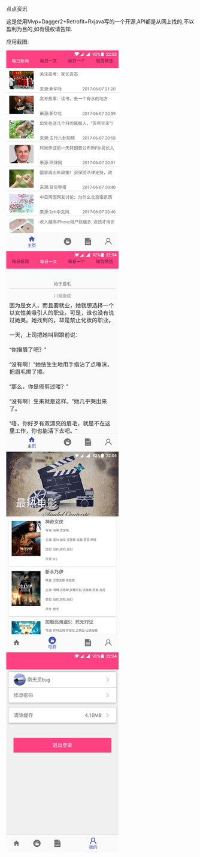 点点资讯


这是使用Mvp+Dagger2+Retrofit+Rxjava写的一个开源,API都是从网上找的,不以盈利为目的,如有侵权请告知.

应用截图:

![image](https://github.com/wuxinlingluan/PointInfos/blob/master/app/src/main/res/pic/3.png) ![image](https://github.com/wuxinlingluan/PointInfos/blob/master/app/src/main/res/pic/4.png) ![image](https://github.com/wuxinlingluan/PointInfos/blob/master/app/src/main/res/pic/5.png) ![image](https://github.com/wuxinlingluan/PointInfos/blob/master/app/src/main/res/pic/6.png)
